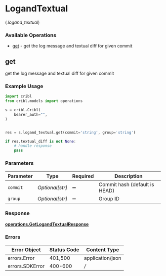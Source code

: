 # LogandTextual
(*.logand_textual*)

### Available Operations

* [get](#get) - get the log message and textual diff for given commit

## get

get the log message and textual diff for given commit

### Example Usage

```python
import cribl
from cribl.models import operations

s = cribl.Cribl(
    bearer_auth="",
)


res = s.logand_textual.get(commit='string', group='string')

if res.textual_diff is not None:
    # handle response
    pass
```

### Parameters

| Parameter                     | Type                          | Required                      | Description                   |
| ----------------------------- | ----------------------------- | ----------------------------- | ----------------------------- |
| `commit`                      | *Optional[str]*               | :heavy_minus_sign:            | Commit hash (default is HEAD) |
| `group`                       | *Optional[str]*               | :heavy_minus_sign:            | Group ID                      |


### Response

**[operations.GetLogandTextualResponse](../../models/operations/getlogandtextualresponse.md)**
### Errors

| Error Object     | Status Code      | Content Type     |
| ---------------- | ---------------- | ---------------- |
| errors.Error     | 401,500          | application/json |
| errors.SDKError  | 400-600          | */*              |
